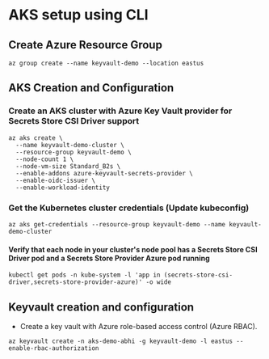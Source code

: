 # AKS setup using CLI

## Create Azure Resource Group

```
az group create --name keyvault-demo --location eastus
```

## AKS Creation and Configuration

### Create an AKS cluster with Azure Key Vault provider for Secrets Store CSI Driver support

```
az aks create \
  --name keyvault-demo-cluster \
  --resource-group keyvault-demo \
  --node-count 1 \
  --node-vm-size Standard_B2s \
  --enable-addons azure-keyvault-secrets-provider \
  --enable-oidc-issuer \
  --enable-workload-identity
```

### Get the Kubernetes cluster credentials (Update kubeconfig)

```
az aks get-credentials --resource-group keyvault-demo --name keyvault-demo-cluster
```

#### Verify that each node in your cluster's node pool has a Secrets Store CSI Driver pod and a Secrets Store Provider Azure pod running

```
kubectl get pods -n kube-system -l 'app in (secrets-store-csi-driver,secrets-store-provider-azure)' -o wide
```

## Keyvault creation and configuration

- Create a key vault with Azure role-based access control (Azure RBAC).

```
az keyvault create -n aks-demo-abhi -g keyvault-demo -l eastus --enable-rbac-authorization
```

